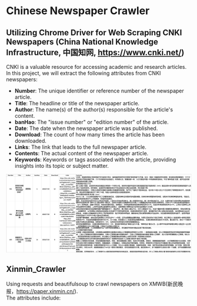 # Chinese Newspaper Crawler
## Utilizing Chrome Driver for Web Scraping CNKI Newspapers (China National Knowledge Infrastructure, 中国知网, https://www.cnki.net/)
CNKI is a valuable resource for accessing academic and research articles. In this project, we will extract the following attributes from CNKI newspapers:
- **Number**: The unique identifier or reference number of the newspaper article.
- **Title**: The headline or title of the newspaper article.
- **Author**: The name(s) of the author(s) responsible for the article's content.
- **banHao**: The "issue number" or "edition number" of the article.
- **Date**: The date when the newspaper article was published.
- **Download**: The count of how many times the article has been downloaded.
- **Links**: The link that leads to the full newspaper article.
- **Contents**: The actual content of the newspaper article.
- **Keywords**: Keywords or tags associated with the article, providing insights into its topic or subject matter.

![Preview](https://github.com/shenxingy/CNKI_Crawler/blob/main/data.png)
  



## Xinmin_Crawler
Using requests and beautifulsoup to crawl newspapers on XMWB(新民晚报，https://paper.xinmin.cn/). \
The attributes include:

